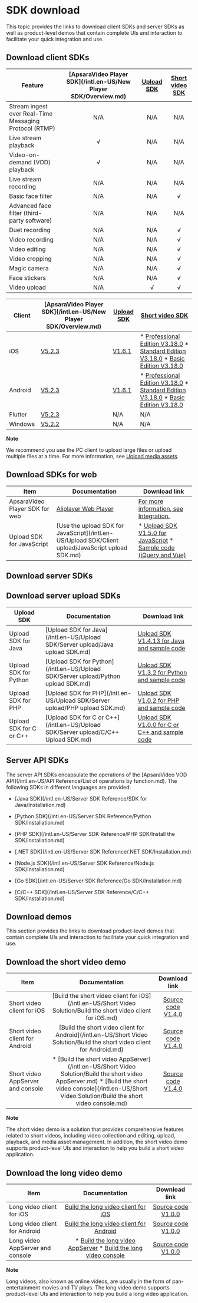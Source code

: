 SDK download 
=================================

This topic provides the links to download client SDKs and server SDKs as well as product-level demos that contain complete UIs and interaction to facilitate your quick integration and use.

Download client SDKs 
-----------------------------------------



|                        Feature                         | [ApsaraVideo Player SDK](/intl.en-US/New Player SDK/Overview.md) | [Upload SDK](https://help.aliyun.com/document_detail/52200.html?spm=a2c4g.11186623.2.29.ENqqrt#topic1514) | [Short video SDK](https://help.aliyun.com/document_detail/53407.html?spm=a2c4g.11186623.2.30.2s6VFS#topic5068) |
|--------------------------------------------------------|:---------------------------------------------------------------------------------:|:--------------------------------------------------------------------------------------------------------------------------:|:-------------------------------------------------------------------------------------------------------------------------------:|
| Stream ingest over Real-Time Messaging Protocol (RTMP) |                                        N/A                                        |                                                            N/A                                                             |                                                               N/A                                                               |
| Live stream playback                                   |                                         √                                         |                                                            N/A                                                             |                                                               N/A                                                               |
| Video-on-demand (VOD) playback                         |                                         √                                         |                                                            N/A                                                             |                                                               N/A                                                               |
| Live stream recording                                  |                                        N/A                                        |                                                            N/A                                                             |                                                               N/A                                                               |
| Basic face filter                                      |                                        N/A                                        |                                                            N/A                                                             |                                                                √                                                                |
| Advanced face filter (third-party software)            |                                        N/A                                        |                                                            N/A                                                             |                                                               N/A                                                               |
| Duet recording                                         |                                        N/A                                        |                                                            N/A                                                             |                                                                √                                                                |
| Video recording                                        |                                        N/A                                        |                                                            N/A                                                             |                                                                √                                                                |
| Video editing                                          |                                        N/A                                        |                                                            N/A                                                             |                                                                √                                                                |
| Video cropping                                         |                                        N/A                                        |                                                            N/A                                                             |                                                                √                                                                |
| Magic camera                                           |                                        N/A                                        |                                                            N/A                                                             |                                                                √                                                                |
| Face stickers                                          |                                        N/A                                        |                                                            N/A                                                             |                                                                √                                                                |
| Video upload                                           |                                        N/A                                        |                                                             √                                                              |                                                                √                                                                |




| Client  |                                    [ApsaraVideo Player SDK](/intl.en-US/New Player SDK/Overview.md)                                     |                                                                        [Upload SDK](https://help.aliyun.com/document_detail/52200.html?spm=a2c4g.11186623.2.29.ENqqrt#topic1514)                                                                         |                                                                                                                                                                                                                                                                                                [Short video SDK](https://help.aliyun.com/document_detail/53407.html?spm=a2c4g.11186623.2.30.2s6VFS#topic5068)                                                                                                                                                                                                                                                                                                |
|---------|---------------------------------------------------------------------------------------------------------------------------------------------------------|----------------------------------------------------------------------------------------------------------------------------------------------------------------------------------------------------------------------------------------------------------|--------------------------------------------------------------------------------------------------------------------------------------------------------------------------------------------------------------------------------------------------------------------------------------------------------------------------------------------------------------------------------------------------------------------------------------------------------------------------------------------------------------------------------------------------------------------------------------------------------------------------------------------------------------------------------------------------------------|
| iOS     | [V5.2.3](https://alivc-demo-cms.alicdn.com/versionProduct/sourceCode/playVideo/5.2.3/ApsaraVideo_videoPlay_v5.2.3_iOS_20210107.zip)     | [V1.6.1](https://alivc-demo-cms.alicdn.com/versionProduct/sourceCode/upload/1.6.1/ApsaraVideo_AlivcVideoUpload_v1.6.1_iOS_20200623.zip?spm=a2c4g.11186623.2.23.3a9b6de0Z4pAs0&file=ApsaraVideo_AlivcVideoUpload_v1.6.1_iOS_20200623.zip) | * [Professional Edition V3.18.0](https://alivc-demo-cms.alicdn.com/versionProduct/sourceCode/shortVideo/3.18.0/iOS/ApsaraVideo_shortVideoPro_v3.18.0_iOS_20201230.zip)   * [Standard Edition V3.18.0](https://alivc-demo-cms.alicdn.com/versionProduct/sourceCode/shortVideo/3.18.0/iOS/ApsaraVideo_shortVideoST_v3.18.0_iOS_20201230.zip)   * [Basic Edition V3.18.0](https://alivc-demo-cms.alicdn.com/versionProduct/sourceCode/shortVideo/3.18.0/iOS/ApsaraVideo_shortVideoBase_v3.18.0_iOS_20201230.zip)                            |
| Android | [V5.2.3](https://alivc-demo-cms.alicdn.com/versionProduct/sourceCode/playVideo/5.2.3/ApsaraVideo_videoPlay_v5.2.3_Android_20210107.zip) | [V1.6.1](https://alivc-demo-cms.alicdn.com/versionProduct/sourceCode/upload/1.6.1/ApsaraVideo_Upload_v1.6.1_Android_20200623.zip)                                                                                                                        | * [Professional Edition V3.18.0](https://alivc-demo-cms.alicdn.com/versionProduct/sourceCode/shortVideo/3.18.0/android/ApsaraVideo_shortVideoPro_v3.18.0_Android_20201231.zip)   * [Standard Edition V3.18.0](https://alivc-demo-cms.alicdn.com/versionProduct/sourceCode/shortVideo/3.18.0/android/ApsaraVideo_shortVideoST_v3.18.0_Android_20201231.zip)   * [Basic Edition V3.18.0](https://alivc-demo-cms.alicdn.com/versionProduct/sourceCode/shortVideo/3.18.0/android/ApsaraVideo_shortVideoBase_v3.18.0_Android_20201231.zip)    |
| Flutter | [V5.2.3](https://alivc-demo-cms.alicdn.com/versionProduct/sourceCode/playVideo/5.2.3/flutter_aliplayer_5.2.3.zip)                       | N/A                                                                                                                                                                                                                                                      | N/A                                                                                                                                                                                                                                                                                                                                                                                                                                                                                                                                                                                                                                                                                                          |
| Windows | [V5.2.2](https://alivc-demo-cms.alicdn.com/versionProduct/sourceCode/playVideo/5.2.2/ApsaraVideo_videoPlay_v5.2.2_Windows_20201118.zip) | N/A                                                                                                                                                                                                                                                      | N/A                                                                                                                                                                                                                                                                                                                                                                                                                                                                                                                                                                                                                                                                                                          |


**Note**

We recommend you use the PC client to upload large files or upload multiple files at a time. For more information, see [Upload media assets](https://help.aliyun.com/document_detail/86058.html).

Download SDKs for web 
------------------------------------------



|              Item              |                                                    Documentation                                                    |                                                                                                                                                                                                                   Download link                                                                                                                                                                                                                   |
|--------------------------------|---------------------------------------------------------------------------------------------------------------------|---------------------------------------------------------------------------------------------------------------------------------------------------------------------------------------------------------------------------------------------------------------------------------------------------------------------------------------------------------------------------------------------------------------------------------------------------|
| ApsaraVideo Player SDK for web | [Aliplayer Web Player](https://player.alicdn.com/aliplayer/index.html)                             | [For more information, see Integration.](https://help.aliyun.com/document_detail/125570.html#topic5790)                                                                                                                                                                                                                                                                                                                          |
| Upload SDK for JavaScript      | [Use the upload SDK for JavaScript](/intl.en-US/Upload SDK/Client upload/JavaScript upload SDK.md) | * [Upload SDK V1.5.0 for JavaScript](http://docs-aliyun.cn-hangzhou.oss.aliyun-inc.com/assets/attach/51992/cn_zh/1559546038907/aliyun-upload-sdk-1.5.0.zip)   * [Sample code (jQuery and Vue)](http://docs-aliyun.cn-hangzhou.oss.aliyun-inc.com/assets/attach/51992/cn_zh/1559546061415/aliyun-upload-sdk-1.5.0demo.zip)    |



Download server SDKs 
-----------------------------------------

Download server upload SDKs 
------------------------------------------------



|       Upload SDK        |                                            Documentation                                             |                                                                                      Download link                                                                                      |
|-------------------------|------------------------------------------------------------------------------------------------------|-----------------------------------------------------------------------------------------------------------------------------------------------------------------------------------------|
| Upload SDK for Java     | [Upload SDK for Java](/intl.en-US/Upload SDK/Server upload/Java upload SDK.md)      | [Upload SDK V1.4.13 for Java and sample code](http://docs-aliyun.cn-hangzhou.oss.aliyun-inc.com/assets/attach/51992/cn_zh/1600848199952/VODUploadDemo-java-1.4.13.zip) |
| Upload SDK for Python   | [Upload SDK for Python](/intl.en-US/Upload SDK/Server upload/Python upload SDK.md)  | [Upload SDK V1.3.2 for Python and sample code](https://alivc-demo-cms.alicdn.com/versionProduct/sourceCode/upload/Python/1.3.2/VodUploadSDK-Python-1.3.2.zip)           |
| Upload SDK for PHP      | [Upload SDK for PHP](/intl.en-US/Upload SDK/Server upload/PHP upload SDK.md)        | [Upload SDK V1.0.2 for PHP and sample code](http://docs-aliyun.cn-hangzhou.oss.aliyun-inc.com/assets/attach/62952/cn_zh/1555416464043/VodUploadSDK-PHP_1.0.2.zip)      |
| Upload SDK for C or C++ | [Upload SDK for C or C++](/intl.en-US/Upload SDK/Server upload/C/C++ Upload SDK.md) | [Upload SDK V1.0.0 for C or C++ and sample code](http://docs-aliyun.cn-hangzhou.oss.aliyun-inc.com/assets/attach/51992/cn_zh/1547544294378/VodSDK-C_1.0.0.gz)          |



Server API SDKs 
------------------------------------

The server API SDKs encapsulate the operations of the [ApsaraVideo VOD API](/intl.en-US/API Reference/List of operations by function.md). The following SDKs in different languages are provided: 

* [Java SDK](/intl.en-US/Server SDK Reference/SDK for Java/Installation.md)

  

* [Python SDK](/intl.en-US/Server SDK Reference/Python SDK/Installation.md)

  

* [PHP SDK](/intl.en-US/Server SDK Reference/PHP SDK/Install the SDK/Installation.md)

  

* [.NET SDK](/intl.en-US/Server SDK Reference/.NET SDK/Installation.md)

  

* [Node.js SDK](/intl.en-US/Server SDK Reference/Node.js SDK/Installation.md)

  

* [Go SDK](/intl.en-US/Server SDK Reference/Go SDK/Installation.md)

  

* [C/C++ SDK](/intl.en-US/Server SDK Reference/C/C++ SDK/Installation.md)

  




Download demos 
-----------------------------------

This section provides the links to download product-level demos that contain complete UIs and interaction to facilitate your quick integration and use.

Download the short video demo 
--------------------------------------------------



|               Item                |                                                                                                                                                              Documentation                                                                                                                                                              |                                                                                   Download link                                                                                    |
|-----------------------------------|:---------------------------------------------------------------------------------------------------------------------------------------------------------------------------------------------------------------------------------------------------------------------------------------------------------------------------------------:|:----------------------------------------------------------------------------------------------------------------------------------------------------------------------------------:|
| Short video client for iOS        |                                                                                                    [Build the short video client for iOS](/intl.en-US/Short Video Solution/Build the short video client for iOS.md)                                                                                                    |          [Source code V1.4.0](https://alivc-demo-cms.alicdn.com/versionProduct/sourceCode/smartVideo/1.4.0/ApsaraVideo_QuVideo_v1.4.0_iOS_20200110.zip)           |
| Short video client for Android    |                                                                                                [Build the short video client for Android](/intl.en-US/Short Video Solution/Build the short video client for Android.md)                                                                                                |        [Source code V1.4.0](https://alivc-demo-cms.alicdn.com/versionProduct/sourceCode/smartVideo/1.4.0/ApsaraVideo_QuVideo_v1.4.0_Android_20200113.zip)         |
| Short video AppServer and console | * [Build the short video AppServer](/intl.en-US/Short Video Solution/Build the short video AppServer.md)   * [Build the short video console](/intl.en-US/Short Video Solution/Build the short video console.md)    | [Source code V1.4.0](https://alivc-demo-cms.alicdn.com/versionProduct/sourceCode/smartVideo/1.4.0/ApsaraVideo_QuVideo_v1.4.0_Server_20191226.zip) |


**Note**

The short video demo is a solution that provides comprehensive features related to short videos, including video collection and editing, upload, playback, and media asset management. In addition, the short video demo supports product-level UIs and interaction to help you build a short video application.

Download the long video demo 
-------------------------------------------------



|               Item               |                                                                                           Documentation                                                                                           |                                                                            Download link                                                                             |
|----------------------------------|:-------------------------------------------------------------------------------------------------------------------------------------------------------------------------------------------------:|:--------------------------------------------------------------------------------------------------------------------------------------------------------------------:|
| Long video client for iOS        |                                                                     [Build the long video client for iOS]()                                                                      |   [Source code V1.0.0](https://alivc-demo-cms.alicdn.com/versionProduct/sourceCode/longVideo/1.0.0/ApsaraVideo_LongVideo_v1.0.0_iOS_20190903.zip)   |
| Long video client for Android    |                                                                   [Build the long video client for Android]()                                                                    | [Source code V1.0.0](https://alivc-demo-cms.alicdn.com/versionProduct/sourceCode/longVideo/1.0.0/ApsaraVideo_longVideo_v1.0.0_Android_20190903.zip) |
| Long video AppServer and console | * [Build the long video AppServer]()   * [Build the long video console]()    | [Source code V1.0.0](https://alivc-demo-cms.alicdn.com/versionProduct/sourceCode/longVideo/1.0.0/ApsaraVideo_LongVideo_v1.0.0_Server_20190903.zip)  |


**Note**

Long videos, also known as online videos, are usually in the form of pan-entertainment movies and TV plays. The long video demo supports product-level UIs and interaction to help you build a long video application.
